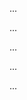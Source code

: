 <panel type="danger" header=":trophy: Can apply the Singleton design pattern :star:" expandable expanded no-close>

<panel type="danger" header=":trophy: Can explain design patterns :star:" expandable>
  <include src="../../book/designPatterns/introduction/what/full.md" />
  <panel header=":trophy: Evidence" expanded>

...

  </panel>
</panel>

<panel type="danger" header=":trophy: Can explain design patterns format :star:" expandable>
  <include src="../../book/designPatterns/introduction/format/full.md" />
  <panel header=":trophy: Evidence" expanded>

...

  </panel>
</panel>

<panel type="danger" header=":trophy: Can explain the Singleton design pattern :star:" expandable>
  <include src="../../book/designPatterns/singleton/what/full.md" />
  <panel header=":trophy: Evidence" expanded>

...

  </panel>
</panel>

<panel type="danger" header=":trophy: Can identify an application of the Singleton design pattern :star:" expandable>
  <include src="../../book/designPatterns/singleton/implementation/full.md" />
  <panel header=":trophy: Evidence" expanded>

...

  </panel>
</panel>

<panel type="info" header=":trophy: Can decide when to apply Singleton design pattern :star::star::star:" expandable>
  <include src="../../book/designPatterns/singleton/evaluation/full.md" />
  <panel header=":trophy: Evidence" expanded>

...

  </panel>
</panel>

</panel>
